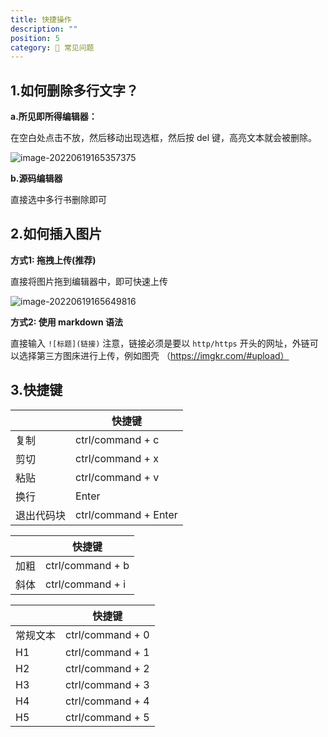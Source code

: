 ```yaml
---
title: 快捷操作
description: ""
position: 5
category: 💐 常见问题
---
```


## 1.如何删除多行文字？

**a.所见即所得编辑器：**

在空白处点击不放，然后移动出现选框，然后按 del 键，高亮文本就会被删除。

![image-20220619165357375](https://s3.qiufeng.blue/blog/image-20220619165357375.png?imageView2/0/format/webp/q/75/400)

**b.源码编辑器**

直接选中多行书删除即可



## 2.如何插入图片

**方式1: 拖拽上传(推荐)**

直接将图片拖到编辑器中，即可快速上传

![image-20220619165649816](https://s3.qiufeng.blue/blog/image-20220619165649816.png?imageView2/0/format/webp/q/75)

**方式2: 使用 markdown 语法** 

直接输入 `![标题](链接)`  注意，链接必须是要以 `http/https` 开头的网址，外链可以选择第三方图床进行上传，例如图壳 （https://imgkr.com/#upload）

## 3.快捷键

|            | 快捷键               |
| ---------- | -------------------- |
| 复制       | ctrl/command + c     |
| 剪切       | ctrl/command + x     |
| 粘贴       | ctrl/command + v     |
| 换行       | Enter                |
| 退出代码块 | ctrl/command + Enter |

|      | 快捷键           |
| ---- | ---------------- |
| 加粗 | ctrl/command + b |
| 斜体 | ctrl/command + i |

|          | 快捷键           |
| -------- | ---------------- |
| 常规文本 | ctrl/command + 0 |
| H1       | ctrl/command + 1 |
| H2       | ctrl/command + 2 |
| H3       | ctrl/command + 3 |
| H4       | ctrl/command + 4 |
| H5       | ctrl/command + 5 |
